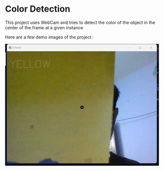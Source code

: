 # Color Detection
 This project uses WebCam and tries to detect the color of the object in the center of the frame at a given instance

Here are a few demo images of the project :

<img src="images/1.png"/>
